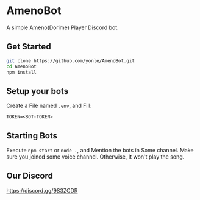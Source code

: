 # AmenoBot
A simple Ameno(Dorime) Player Discord bot.

## Get Started
```bash
git clone https://github.com/yonle/AmenoBot.git
cd AmenoBot
npm install
```
## Setup your bots
Create a File named `.env`, and Fill:
```
TOKEN=<BOT-TOKEN>
```
## Starting Bots
Execute `npm start` or `node .`, and Mention the bots in Some channel. Make sure you joined some voice channel. Otherwise, It won't play the song.

## Our Discord
https://discord.gg/9S3ZCDR
